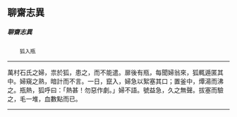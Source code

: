 

## 聊齋志異

##### 聊齋志異
　　`狐入瓶`

* * *

萬村石氏之婦，祟於狐，患之，而不能遣。扉後有瓶，每聞婦翁來，狐輒遁匿其中。婦窺之熟，暗計而不言。一日，竄入，婦急以絮塞其口；置釜中，燂湯而沸之。瓶熱，狐呼曰：「熱甚！勿惡作劇。」婦不語。號益急，久之無聲。拔塞而驗之，毛一堆，血數點而已。

* * *

